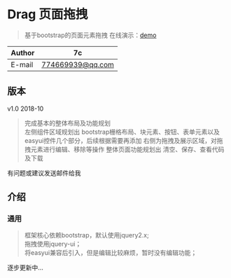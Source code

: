 # Drag 页面拖拽
>基于bootstrap的页面元素拖拽
在线演示：[demo](https://7cming.github.io/drag/build/drag.html)  

|Author|7c|
|----------|-----------------
|E-mail    |774669939@qq.com

## 版本
v1.0 2018-10
> 完成基本的整体布局及功能规划  
左侧组件区域规划出 bootstrap栅格布局、块元素、按钮、表单元素以及easyui控件几个部分，后续根据需要再添加
右侧为拖拽及展示区域，对拖拽元素进行编辑、移除等操作
整体页面功能规划出 清空、保存、查看代码及下载

有问题或建议发送邮件给我   

## 介绍

### 通用
>框架核心依赖bootstrap，默认使用jquery2.x;  
拖拽使用jquery-ui；  
将easyui兼容后引入，但是编辑比较麻烦，暂时没有编辑功能；   


逐步更新中...
